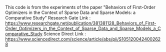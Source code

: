 This code is from the experiments of the paper "Behaviors of First-Order Optimizers in the Context of Sparse Data and Sparse Models: a Comparative Study" 
Research Gate Link : https://www.researchgate.net/publication/381381128_Behaviors_of_First-Order_Optimizers_in_the_Context_of_Sparse_Data_and_Sparse_Models_a_Comparative_Study
Science Direct Link : https://www.sciencedirect.com/science/article/abs/pii/S1051200424002628
